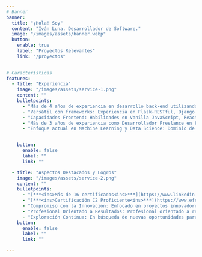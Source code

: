 ```yaml
---
# Banner
banner:
  title: "¡Hola! Soy"
  content: "Iván Luna. Desarrollador de Software."
  image: "/images/assets/banner.webp"
  button:
    enable: true
    label: "Proyectos Relevantes"
    link: "/proyectos"
  

# Características
features:
  - title: "Experiencia"
    image: "/images/assets/service-1.png"
    content: ""
    bulletpoints:
      - "Más de 4 años de experiencia en desarrollo back-end utilizando Python."
      - "Versátil con frameworks: Experiencia en Flask-RESTful, Django REST, así como en librerías como NumPy, Scikit-learn, TensorFlow, y otras."
      - "Capacidades Frontend: Habilidades en Vanilla JavaScript, React, Astro, Next, Vue y Vite"
      - "Más de 3 años de experiencia como Desarrollador Freelance en Fiverr."
      - "Enfoque actual en Machine Learning y Data Science: Dominio de nuevos frameworks y exploración de conceptos avanzados."


    button:
      enable: false
      label: ""
      link: ""

  - title: "Aspectos Destacados y Logros"
    image: "/images/assets/service-2.png"
    content: ""
    bulletpoints:
      - "[***<ins>Más de 16 certificados<ins>***](https://www.linkedin.com/in/ivanluna-dev/details/certifications/) de Jet Brains Academy."
      - "[***<ins>Certificación C2 Proficiente<ins>***](https://www.efset.org/cert/d4vAsK) en EF International Language Centers."
      - "Compromiso con la Innovación: Enfocado en proyectos innovadores que reflejen mi creatividad y dedicación."
      - "Profesional Orientado a Resultados: Profesional orientado a resultados comprobados, ofreciendo soluciones efectivas."
      - "Exploración Continua: En búsqueda de nuevas oportunidades para desafiar mis habilidades y crecer profesionalmente."
    button:
      enable: false
      label: ""
      link: ""

---
```

